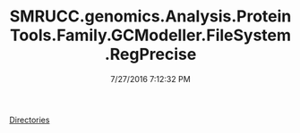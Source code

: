 ﻿---
title: SMRUCC.genomics.Analysis.ProteinTools.Family.GCModeller.FileSystem.RegPrecise
date: 7/27/2016 7:12:32 PM
---

[Directories](T-SMRUCC.genomics.Analysis.ProteinTools.Family.GCModeller.FileSystem.RegPrecise.Directories.html)
